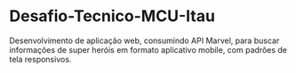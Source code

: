 # Desafio-Tecnico-MCU-Itau
Desenvolvimento de aplicação web, consumindo API Marvel, para buscar informações de super heróis em formato aplicativo mobile, com padrões de tela responsivos.
